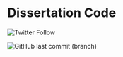 # Dissertation Code

![Twitter Follow](https://img.shields.io/twitter/follow/AgriNerd.svg?label=Follow&style=social)

![GitHub last commit (branch)](https://img.shields.io/github/last-commit/carter5/Dissertation_Code/master.svg)
